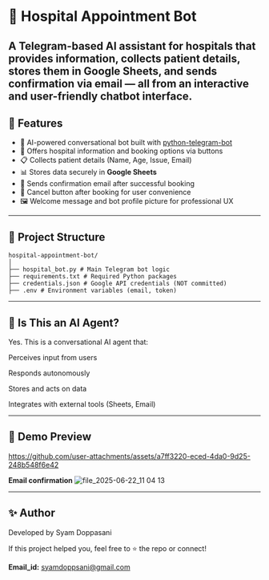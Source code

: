 # 🏥 Hospital Appointment Bot

A **Telegram-based AI assistant** for hospitals that provides information, collects patient details, stores them in **Google Sheets**, and sends confirmation via **email** — all from an interactive and user-friendly chatbot interface.
---

## 🚀 Features

- 🤖 AI-powered conversational bot built with [python-telegram-bot](https://github.com/python-telegram-bot/python-telegram-bot)
- 🏥 Offers hospital information and booking options via buttons
- 📋 Collects patient details (Name, Age, Issue, Email)
- 📊 Stores data securely in **Google Sheets**
- 📧 Sends confirmation email after successful booking
- 🛑 Cancel button after booking for user convenience
- 🖼️ Welcome message and bot profile picture for professional UX

---

## 📂 Project Structure
```
hospital-appointment-bot/
│
├── hospital_bot.py # Main Telegram bot logic
├── requirements.txt # Required Python packages
├── credentials.json # Google API credentials (NOT committed)
├── .env # Environment variables (email, token)
```

---

## 🧠 Is This an AI Agent?
Yes. This is a conversational AI agent that:

Perceives input from users

Responds autonomously

Stores and acts on data

Integrates with external tools (Sheets, Email)

---

## 📸 Demo Preview


https://github.com/user-attachments/assets/a7ff3220-eced-4da0-9d25-248b548f6e42

**Email confirmation**
![file_2025-06-22_11 04 13](https://github.com/user-attachments/assets/16f773bf-4840-4ec9-b3a1-78a3f8e223d1)

---

## ✨ Author
Developed by Syam Doppasani

If this project helped you, feel free to ⭐ the repo or connect!

**Email_id:** syamdoppsani@gmail.com

